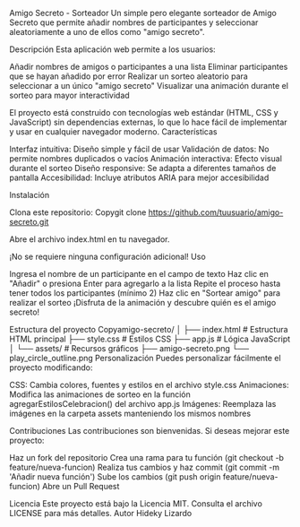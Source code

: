 Amigo Secreto - Sorteador
Un simple pero elegante sorteador de Amigo Secreto que permite añadir nombres de participantes y seleccionar aleatoriamente a uno de ellos como "amigo secreto".

Descripción
Esta aplicación web permite a los usuarios:

Añadir nombres de amigos o participantes a una lista
Eliminar participantes que se hayan añadido por error
Realizar un sorteo aleatorio para seleccionar a un único "amigo secreto"
Visualizar una animación durante el sorteo para mayor interactividad

El proyecto está construido con tecnologías web estándar (HTML, CSS y JavaScript) sin dependencias externas, lo que lo hace fácil de implementar y usar en cualquier navegador moderno.
Características

Interfaz intuitiva: Diseño simple y fácil de usar
Validación de datos: No permite nombres duplicados o vacíos
Animación interactiva: Efecto visual durante el sorteo
Diseño responsive: Se adapta a diferentes tamaños de pantalla
Accesibilidad: Incluye atributos ARIA para mejor accesibilidad

Instalación

Clona este repositorio:
Copygit clone https://github.com/tuusuario/amigo-secreto.git

Abre el archivo index.html en tu navegador.

¡No se requiere ninguna configuración adicional!
Uso

Ingresa el nombre de un participante en el campo de texto
Haz clic en "Añadir" o presiona Enter para agregarlo a la lista
Repite el proceso hasta tener todos los participantes (mínimo 2)
Haz clic en "Sortear amigo" para realizar el sorteo
¡Disfruta de la animación y descubre quién es el amigo secreto!

Estructura del proyecto
Copyamigo-secreto/
│
├── index.html          # Estructura HTML principal
├── style.css           # Estilos CSS
├── app.js              # Lógica JavaScript
│
└── assets/             # Recursos gráficos
    ├── amigo-secreto.png
    └── play_circle_outline.png
Personalización
Puedes personalizar fácilmente el proyecto modificando:

CSS: Cambia colores, fuentes y estilos en el archivo style.css
Animaciones: Modifica las animaciones de sorteo en la función agregarEstilosCelebracion() del archivo app.js
Imágenes: Reemplaza las imágenes en la carpeta assets manteniendo los mismos nombres

Contribuciones
Las contribuciones son bienvenidas. Si deseas mejorar este proyecto:

Haz un fork del repositorio
Crea una rama para tu función (git checkout -b feature/nueva-funcion)
Realiza tus cambios y haz commit (git commit -m 'Añadir nueva función')
Sube los cambios (git push origin feature/nueva-funcion)
Abre un Pull Request

Licencia
Este proyecto está bajo la Licencia MIT. Consulta el archivo LICENSE para más detalles.
Autor
Hideky Lizardo
